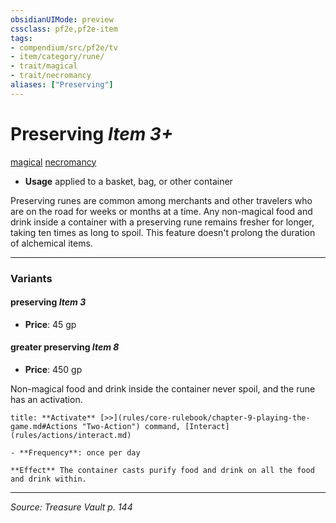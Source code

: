 ```yaml
---
obsidianUIMode: preview
cssclass: pf2e,pf2e-item
tags:
- compendium/src/pf2e/tv
- item/category/rune/
- trait/magical
- trait/necromancy
aliases: ["Preserving"]
---
```

# Preserving *Item 3+*  
[magical](magical.md "Magical Item Trait")  [necromancy](necromancy.md "Necromancy School Trait")  

- **Usage** applied to a basket, bag, or other container

Preserving runes are common among merchants and other travelers who are on the road for weeks or months at a time. Any non-magical food and drink inside a container with a preserving rune remains fresher for longer, taking ten times as long to spoil. This feature doesn't prolong the duration of alchemical items.

---

### Variants

#### preserving *Item 3*

- **Price**: 45 gp

#### greater preserving *Item 8*

- **Price**: 450 gp

Non-magical food and drink inside the container never spoil, and the rune has an activation.

```ad-embed-ability
title: **Activate** [>>](rules/core-rulebook/chapter-9-playing-the-game.md#Actions "Two-Action") command, [Interact](rules/actions/interact.md)

- **Frequency**: once per day

**Effect** The container casts purify food and drink on all the food and drink within.
```

---
*Source: Treasure Vault p. 144*